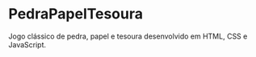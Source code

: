 # PedraPapelTesoura
Jogo clássico de pedra, papel e tesoura desenvolvido em HTML, CSS e JavaScript.
